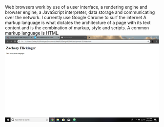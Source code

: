 Web browsers work by use of a user interface, a rendering engine and browser engine, a JavaScript interpreter, data storage and communicating over the network. I currently use Google Chrome to surf the internet
A markup language is what dictates the architecture of a page with its text content and is the combination of markup, style and scripts. A common markup language is HTML.
![My Screenshot](./images/screenshot.png)
